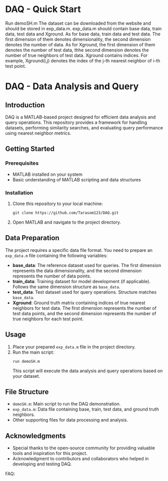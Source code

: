# DAQ - Quick Start
Run demoSH.m
The dataset can be downloaded from the website and should be stored in exp_data.m.
exp_data.m should contain base data, train data, test data and Xground.
As for base data, train data and test data. The first dimension of them denotes dimensionality, the second dimension denotes the number of data.
As for Xground, the first dimension of them denotes the number of test data, thhe second dimension denotes the number of true neighbors of test data.
Xground contains indices. For example, Xground(i,j) denotes the index of the j-th nearest neighbor of i-th test point.


# DAQ - Data Analysis and Query

## Introduction

DAQ is a MATLAB-based project designed for efficient data analysis and query operations. This repository provides a framework for handling datasets, performing similarity searches, and evaluating query performance using nearest neighbor metrics.

## Getting Started

### Prerequisites

- MATLAB installed on your system
- Basic understanding of MATLAB scripting and data structures

### Installation

1. Clone this repository to your local machine:
   ```
   git clone https://github.com/Tarasom123/DAQ.git
   ```
2. Open MATLAB and navigate to the project directory.

## Data Preparation

The project requires a specific data file format. You need to prepare an `exp_data.m` file containing the following variables:

- **base_data**: The reference dataset used for queries. The first dimension represents the data dimensionality, and the second dimension represents the number of data points.
- **train_data**: Training dataset for model development (if applicable). Follows the same dimension structure as `base_data`.
- **test_data**: Test dataset used for query operations. Structure matches `base_data`.
- **Xground**: Ground truth matrix containing indices of true nearest neighbors for test data. The first dimension represents the number of test data points, and the second dimension represents the number of true neighbors for each test point.

## Usage

1. Place your prepared `exp_data.m` file in the project directory.
2. Run the main script:
   ```
   run demoSH.m
   ```
   This script will execute the data analysis and query operations based on your dataset.

## File Structure

- `demoSH.m`: Main script to run the DAQ demonstration.
- `exp_data.m`: Data file containing base, train, test data, and ground truth neighbors.
- Other supporting files for data processing and analysis.


## Acknowledgments

- Special thanks to the open-source community for providing valuable tools and inspiration for this project.
- Acknowledgment to contributors and collaborators who helped in developing and testing DAQ.




FAQ:


